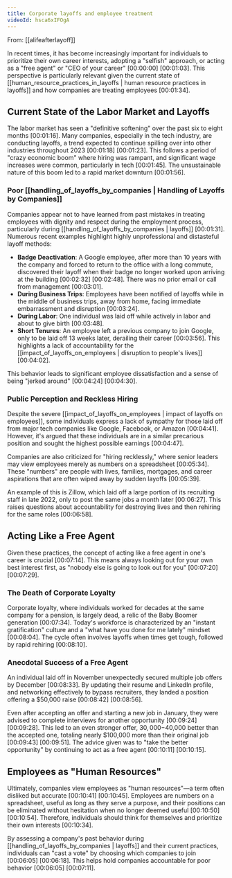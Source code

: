 ```yaml
---
title: Corporate layoffs and employee treatment
videoId: hsca6xIFOgA
---
```


From: [[alifeafterlayoff]] <br/> 

In recent times, it has become increasingly important for individuals to prioritize their own career interests, adopting a "selfish" approach, or acting as a "free agent" or "CEO of your career" <a class="yt-timestamp" data-t="00:00:00">[00:00:00]</a> <a class="yt-timestamp" data-t="00:01:03">[00:01:03]</a>. This perspective is particularly relevant given the current state of [[human_resource_practices_in_layoffs | human resource practices in layoffs]] and how companies are treating employees <a class="yt-timestamp" data-t="00:01:34">[00:01:34]</a>.

## Current State of the Labor Market and Layoffs

The labor market has seen a "definitive softening" over the past six to eight months <a class="yt-timestamp" data-t="00:01:16">[00:01:16]</a>. Many companies, especially in the tech industry, are conducting layoffs, a trend expected to continue spilling over into other industries throughout 2023 <a class="yt-timestamp" data-t="00:01:18">[00:01:18]</a> <a class="yt-timestamp" data-t="00:01:23">[00:01:23]</a>. This follows a period of "crazy economic boom" where hiring was rampant, and significant wage increases were common, particularly in tech <a class="yt-timestamp" data-t="00:01:45">[00:01:45]</a>. The unsustainable nature of this boom led to a rapid market downturn <a class="yt-timestamp" data-t="00:01:56">[00:01:56]</a>.

### Poor [[handling_of_layoffs_by_companies | Handling of Layoffs by Companies]]

Companies appear not to have learned from past mistakes in treating employees with dignity and respect during the employment process, particularly during [[handling_of_layoffs_by_companies | layoffs]] <a class="yt-timestamp" data-t="00:01:31">[00:01:31]</a>. Numerous recent examples highlight highly unprofessional and distasteful layoff methods:
*   **Badge Deactivation**: A Google employee, after more than 10 years with the company and forced to return to the office with a long commute, discovered their layoff when their badge no longer worked upon arriving at the building <a class="yt-timestamp" data-t="00:02:32">[00:02:32]</a> <a class="yt-timestamp" data-t="00:02:48">[00:02:48]</a>. There was no prior email or call from management <a class="yt-timestamp" data-t="00:03:01">[00:03:01]</a>.
*   **During Business Trips**: Employees have been notified of layoffs while in the middle of business trips, away from home, facing immediate embarrassment and disruption <a class="yt-timestamp" data-t="00:03:24">[00:03:24]</a>.
*   **During Labor**: One individual was laid off while actively in labor and about to give birth <a class="yt-timestamp" data-t="00:03:48">[00:03:48]</a>.
*   **Short Tenures**: An employee left a previous company to join Google, only to be laid off 13 weeks later, derailing their career <a class="yt-timestamp" data-t="00:03:56">[00:03:56]</a>. This highlights a lack of accountability for the [[impact_of_layoffs_on_employees | disruption to people's lives]] <a class="yt-timestamp" data-t="00:04:02">[00:04:02]</a>.

This behavior leads to significant employee dissatisfaction and a sense of being "jerked around" <a class="yt-timestamp" data-t="00:04:24">[00:04:24]</a> <a class="yt-timestamp" data-t="00:04:30">[00:04:30]</a>.

### Public Perception and Reckless Hiring
Despite the severe [[impact_of_layoffs_on_employees | impact of layoffs on employees]], some individuals express a lack of sympathy for those laid off from major tech companies like Google, Facebook, or Amazon <a class="yt-timestamp" data-t="00:04:41">[00:04:41]</a>. However, it's argued that these individuals are in a similar precarious position and sought the highest possible earnings <a class="yt-timestamp" data-t="00:04:47">[00:04:47]</a>.

Companies are also criticized for "hiring recklessly," where senior leaders may view employees merely as numbers on a spreadsheet <a class="yt-timestamp" data-t="00:05:34">[00:05:34]</a>. These "numbers" are people with lives, families, mortgages, and career aspirations that are often wiped away by sudden layoffs <a class="yt-timestamp" data-t="00:05:39">[00:05:39]</a>.

An example of this is Zillow, which laid off a large portion of its recruiting staff in late 2022, only to post the same jobs a month later <a class="yt-timestamp" data-t="00:06:27">[00:06:27]</a>. This raises questions about accountability for destroying lives and then rehiring for the same roles <a class="yt-timestamp" data-t="00:06:58">[00:06:58]</a>.

## Acting Like a Free Agent

Given these practices, the concept of acting like a free agent in one's career is crucial <a class="yt-timestamp" data-t="00:07:14">[00:07:14]</a>. This means always looking out for your own best interest first, as "nobody else is going to look out for you" <a class="yt-timestamp" data-t="00:07:20">[00:07:20]</a> <a class="yt-timestamp" data-t="00:07:29">[00:07:29]</a>.

### The Death of Corporate Loyalty
Corporate loyalty, where individuals worked for decades at the same company for a pension, is largely dead, a relic of the Baby Boomer generation <a class="yt-timestamp" data-t="00:07:34">[00:07:34]</a>. Today's workforce is characterized by an "instant gratification" culture and a "what have you done for me lately" mindset <a class="yt-timestamp" data-t="00:08:04">[00:08:04]</a>. The cycle often involves layoffs when times get tough, followed by rapid rehiring <a class="yt-timestamp" data-t="00:08:10">[00:08:10]</a>.

### Anecdotal Success of a Free Agent
An individual laid off in November unexpectedly secured multiple job offers by December <a class="yt-timestamp" data-t="00:08:33">[00:08:33]</a>. By updating their resume and LinkedIn profile, and networking effectively to bypass recruiters, they landed a position offering a $50,000 raise <a class="yt-timestamp" data-t="00:08:42">[00:08:42]</a> <a class="yt-timestamp" data-t="00:08:56">[00:08:56]</a>.

Even after accepting an offer and starting a new job in January, they were advised to complete interviews for another opportunity <a class="yt-timestamp" data-t="00:09:24">[00:09:24]</a> <a class="yt-timestamp" data-t="00:09:28">[00:09:28]</a>. This led to an even stronger offer, $30,000-$40,000 better than the accepted one, totaling nearly $100,000 more than their original job <a class="yt-timestamp" data-t="00:09:43">[00:09:43]</a> <a class="yt-timestamp" data-t="00:09:51">[00:09:51]</a>. The advice given was to "take the better opportunity" by continuing to act as a free agent <a class="yt-timestamp" data-t="00:10:11">[00:10:11]</a> <a class="yt-timestamp" data-t="00:10:15">[00:10:15]</a>.

## Employees as "Human Resources"

Ultimately, companies view employees as "human resources"—a term often disliked but accurate <a class="yt-timestamp" data-t="00:10:41">[00:10:41]</a> <a class="yt-timestamp" data-t="00:10:45">[00:10:45]</a>. Employees are numbers on a spreadsheet, useful as long as they serve a purpose, and their positions can be eliminated without hesitation when no longer deemed useful <a class="yt-timestamp" data-t="00:10:50">[00:10:50]</a> <a class="yt-timestamp" data-t="00:10:54">[00:10:54]</a>. Therefore, individuals should think for themselves and prioritize their own interests <a class="yt-timestamp" data-t="00:10:34">[00:10:34]</a>.

By assessing a company's past behavior during [[handling_of_layoffs_by_companies | layoffs]] and their current practices, individuals can "cast a vote" by choosing which companies to join <a class="yt-timestamp" data-t="00:06:05">[00:06:05]</a> <a class="yt-timestamp" data-t="00:06:18">[00:06:18]</a>. This helps hold companies accountable for poor behavior <a class="yt-timestamp" data-t="00:06:05">[00:06:05]</a> <a class="yt-timestamp" data-t="00:07:11">[00:07:11]</a>.